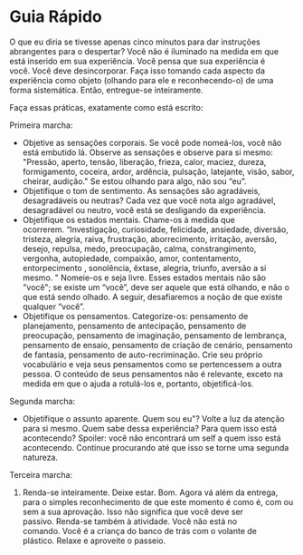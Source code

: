 # Guia Rápido

O que eu diria se tivesse apenas cinco minutos para dar instruções abrangentes para o despertar?
Você não é iluminado na medida em que está inserido em sua experiência. Você pensa que sua experiência é você. Você deve desincorporar. Faça isso tomando cada aspecto da experiência como objeto (olhando para ele e reconhecendo-o) de uma forma sistemática. Então, entregue-se inteiramente.

Faça essas práticas, exatamente como está escrito:

Primeira marcha:

* Objetive as sensações corporais. Se você pode nomeá-los, você não está embutido lá. Observe as sensações e observe para si mesmo: "Pressão, aperto, tensão, liberação, frieza, calor, maciez, dureza, formigamento, coceira, ardor, ardência, pulsação, latejante, visão, sabor, cheirar, audição." Se estou olhando para algo, não sou “eu”.
* Objetifique o tom de sentimento. As sensações são agradáveis, desagradáveis ​​ou neutras? Cada vez que você nota algo agradável, desagradável ou neutro, você está se desligando da experiência.
* Objetifique os estados mentais. Chame-os à medida que ocorrerem. “Investigação, curiosidade, felicidade, ansiedade, diversão, tristeza, alegria, raiva, frustração, aborrecimento, irritação, aversão, desejo, repulsa, medo, preocupação, calma, constrangimento, vergonha, autopiedade, compaixão, amor, contentamento, entorpecimento , sonolência, êxtase, alegria, triunfo, aversão a si mesmo. " Nomeie-os e seja livre. Esses estados mentais não são "você"; se existe um “você”, deve ser aquele que está olhando, e não o que está sendo olhado. A seguir, desafiaremos a noção de que existe qualquer “você”.
* Objetifique os pensamentos. Categorize-os: pensamento de planejamento, pensamento de antecipação, pensamento de preocupação, pensamento de imaginação, pensamento de lembrança, pensamento de ensaio, pensamento de criação de cenário, pensamento de fantasia, pensamento de auto-recriminação. Crie seu próprio vocabulário e veja seus pensamentos como se pertencessem a outra pessoa. O conteúdo de seus pensamentos não é relevante, exceto na medida em que o ajuda a rotulá-los e, portanto, objetificá-los.

Segunda marcha:

* Objetifique o assunto aparente. Quem sou eu"? Volte a luz da atenção para si mesmo. Quem sabe dessa experiência? Para quem isso está acontecendo? Spoiler: você não encontrará um self a quem isso está acontecendo. Continue procurando até que isso se torne uma segunda natureza.

Terceira marcha:

1. Renda-se inteiramente. Deixe estar. Bom. Agora vá além da entrega, para o simples reconhecimento de que este momento é como é, com ou sem a sua aprovação. Isso não significa que você deve ser passivo. Renda-se também à atividade. Você não está no comando. Você é a criança do banco de trás com o volante de plástico. Relaxe e aproveite o passeio.
